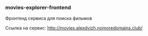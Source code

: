 ### movies-explorer-frontend

Фронтенд сервиса для поиска фильмов

Ссылка на сервис:
http://movies.alexdvizh.nomoredomains.club/
